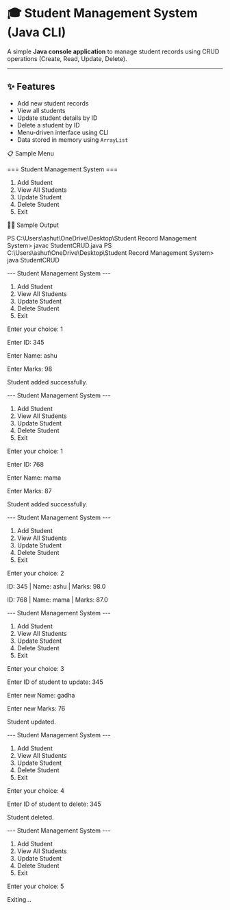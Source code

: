 ﻿# 🎓 Student Management System (Java CLI)

A simple **Java console application** to manage student records using CRUD operations (Create, Read, Update, Delete).

---

## ✨ Features

- Add new student records
- View all students
- Update student details by ID
- Delete a student by ID
- Menu-driven interface using CLI
- Data stored in memory using `ArrayList`

📋 Sample Menu

 === Student Management System ===
1. Add Student
2. View All Students
3. Update Student
4. Delete Student
5. Exit

🧑‍💻 Sample Output

PS C:\Users\ashut\OneDrive\Desktop\Student Record Management System> javac StudentCRUD.java
PS C:\Users\ashut\OneDrive\Desktop\Student Record Management System> java StudentCRUD

--- Student Management System ---
1. Add Student
2. View All Students
3. Update Student
4. Delete Student
5. Exit
   
Enter your choice: 1

Enter ID: 345

Enter Name: ashu

Enter Marks: 98

Student added successfully.


--- Student Management System ---
1. Add Student
2. View All Students
3. Update Student
4. Delete Student
5. Exit
   
Enter your choice: 1

Enter ID: 768

Enter Name: mama

Enter Marks: 87

Student added successfully.


--- Student Management System ---
1. Add Student
2. View All Students
3. Update Student
4. Delete Student
5. Exit
   
   
Enter your choice: 2

ID: 345 | Name: ashu | Marks: 98.0

ID: 768 | Name: mama | Marks: 87.0

--- Student Management System ---
1. Add Student
2. View All Students
3. Update Student
4. Delete Student
5. Exit
   
   
Enter your choice: 3

Enter ID of student to update: 345

Enter new Name: gadha

Enter new Marks: 76

Student updated.


--- Student Management System ---
1. Add Student
2. View All Students
3. Update Student
4. Delete Student
5. Exit
   
   
Enter your choice: 4

Enter ID of student to delete: 345

Student deleted.


--- Student Management System ---
1. Add Student
2. View All Students
3. Update Student
4. Delete Student
5. Exit

   
Enter your choice: 5

Exiting...








